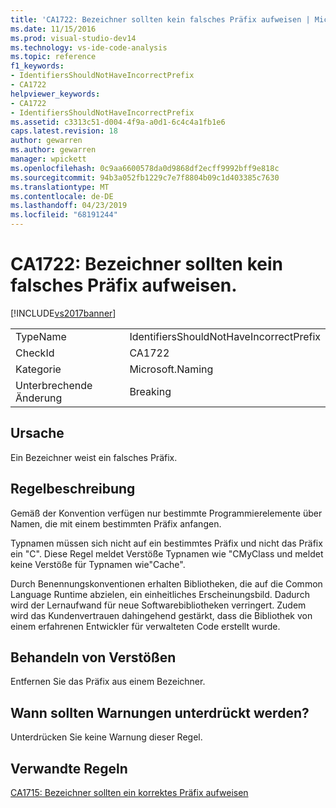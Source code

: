 ```yaml
---
title: 'CA1722: Bezeichner sollten kein falsches Präfix aufweisen | Microsoft-Dokumentation'
ms.date: 11/15/2016
ms.prod: visual-studio-dev14
ms.technology: vs-ide-code-analysis
ms.topic: reference
f1_keywords:
- IdentifiersShouldNotHaveIncorrectPrefix
- CA1722
helpviewer_keywords:
- CA1722
- IdentifiersShouldNotHaveIncorrectPrefix
ms.assetid: c3313c51-d004-4f9a-a0d1-6c4c4a1fb1e6
caps.latest.revision: 18
author: gewarren
ms.author: gewarren
manager: wpickett
ms.openlocfilehash: 0c9aa6600578da0d9868df2ecff9992bff9e818c
ms.sourcegitcommit: 94b3a052fb1229c7e7f8804b09c1d403385c7630
ms.translationtype: MT
ms.contentlocale: de-DE
ms.lasthandoff: 04/23/2019
ms.locfileid: "68191244"
---
```

# <a name="ca1722-identifiers-should-not-have-incorrect-prefix"></a>CA1722: Bezeichner sollten kein falsches Präfix aufweisen.
[!INCLUDE[vs2017banner](../includes/vs2017banner.md)]

|||
|-|-|
|TypeName|IdentifiersShouldNotHaveIncorrectPrefix|
|CheckId|CA1722|
|Kategorie|Microsoft.Naming|
|Unterbrechende Änderung|Breaking|

## <a name="cause"></a>Ursache
 Ein Bezeichner weist ein falsches Präfix.

## <a name="rule-description"></a>Regelbeschreibung
 Gemäß der Konvention verfügen nur bestimmte Programmierelemente über Namen, die mit einem bestimmten Präfix anfangen.

 Typnamen müssen sich nicht auf ein bestimmtes Präfix und nicht das Präfix ein "C". Diese Regel meldet Verstöße Typnamen wie "CMyClass und meldet keine Verstöße für Typnamen wie"Cache".

 Durch Benennungskonventionen erhalten Bibliotheken, die auf die Common Language Runtime abzielen, ein einheitliches Erscheinungsbild. Dadurch wird der Lernaufwand für neue Softwarebibliotheken verringert. Zudem wird das Kundenvertrauen dahingehend gestärkt, dass die Bibliothek von einem erfahrenen Entwickler für verwalteten Code erstellt wurde.

## <a name="how-to-fix-violations"></a>Behandeln von Verstößen
 Entfernen Sie das Präfix aus einem Bezeichner.

## <a name="when-to-suppress-warnings"></a>Wann sollten Warnungen unterdrückt werden?
 Unterdrücken Sie keine Warnung dieser Regel.

## <a name="related-rules"></a>Verwandte Regeln
 [CA1715: Bezeichner sollten ein korrektes Präfix aufweisen](../code-quality/ca1715-identifiers-should-have-correct-prefix.md)
